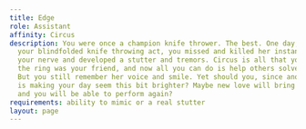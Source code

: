 ```yaml
---
title: Edge
role: Assistant
affinity: Circus
description: You were once a champion knife thrower. The best. One day, when performing
  your blindfolded knife throwing act, you missed and killed her instantly. You lost
  your nerve and developed a stutter and tremors. Circus is all that you've known,
  the ring was your friend, and now all you can do is help others solve their problems.
  But you still remember her voice and smile. Yet should you, since another smile
  is making your day seem this bit brighter? Maybe new love will bring the edge back
  and you will be able to perform again?
requirements: ability to mimic or a real stutter
layout: page
---
```

